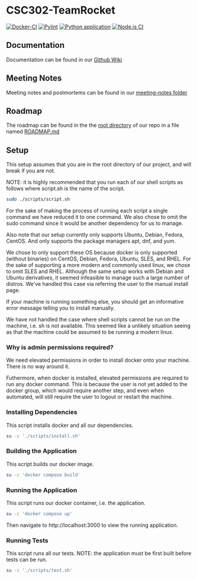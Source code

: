 # CSC302-TeamRocket

[![Docker-CI](https://github.com/menghaoyu2002/CSC302-TeamRocket/actions/workflows/docker-ci.yml/badge.svg)](https://github.com/menghaoyu2002/CSC302-TeamRocket/actions/workflows/docker-ci.yml)
[![Pylint](https://github.com/menghaoyu2002/CSC302-TeamRocket/actions/workflows/lint.yml/badge.svg)](https://github.com/menghaoyu2002/CSC302-TeamRocket/actions/workflows/lint.yml)
[![Python application](https://github.com/menghaoyu2002/CSC302-TeamRocket/actions/workflows/python-ci.yml/badge.svg)](https://github.com/menghaoyu2002/CSC302-TeamRocket/actions/workflows/python-ci.yml)
[![Node.js CI](https://github.com/menghaoyu2002/CSC302-TeamRocket/actions/workflows/nodejs.yml/badge.svg)](https://github.com/menghaoyu2002/CSC302-TeamRocket/actions/workflows/nodejs.yml)

## Documentation

Documentation can be found in our [Github Wiki](https://github.com/menghaoyu2002/CSC302-TeamRocket/wiki)

## Meeting Notes

Meeting notes and postmortems can be found in our [meeting-notes folder](https://github.com/menghaoyu2002/CSC302-TeamRocket/tree/main/meeting-notes)

## Roadmap

The roadmap can be found in the the [root directory](https://github.com/menghaoyu2002/CSC302-TeamRocket) of our repo in a file named [ROADMAP.md](https://github.com/menghaoyu2002/CSC302-TeamRocket/blob/main/ROADMAP.md)

## Setup

This setup assumes that you are in the root directory of our project, and will break if you are not.

NOTE: it is highly recommended that you run each of our shell scripts as follows where script.sh is the name of the script.

```bash
sudo ./scripts/script.sh
```

For the sake of making the process of running each script a single command we have reduced it to one command. We also chose to omit the sudo command since it would be another dependency for us to manage.

Also note that our setup currently only supports Ubuntu, Debian, Fedora, CentOS. And only supports the package managers apt, dnf, and yum.

We chose to only support these OS because docker is only supported (without binaries) on CentOS, Debian, Fedora, Ubuntu, SLES, and RHEL. For the sake of supporting a more modern and commonly used linux, we chose to omit SLES and RHEL. Although the same setup works with Debian and Ubuntu derivatives, it seemed infeasible to manage such a large number of distros. We've handled this case via referring the user to the manual install page.

If your machine is running something else, you should get an informative error message telling you to install manually.

We have not handled the case where shell scripts cannot be run on the machine, i.e. sh is not available. This seemed like a unlikely situation seeing as that the machine could be assumed to be running a modern linux.

### **Why is admin permissions required?**

We need elevated permissions in order to install docker onto your machine. There is no way around it.

Futhermore, when docker is installed, elevated permissions are required to run any docker command. This is because the user is not yet added to the docker group, which would require another step, and even when automated, will still require the user to logout or restart the machine.

### **Installing Dependencies**

This script installs docker and all our dependencies.

```bash
su -c './scripts/install.sh'
```

### **Building the Application**

This script builds our docker image.

```bash
su -c 'docker compose build'
```

### **Running the Application**

This script runs our docker container, i.e. the application.

```bash
su -c 'docker compose up'
```

Then navigate to http://localhost:3000 to view the running application.

### **Running Tests**

This script runs all our tests. NOTE: the application must be first built before tests can be run.

```bash
su -c './scripts/test.sh'
```
